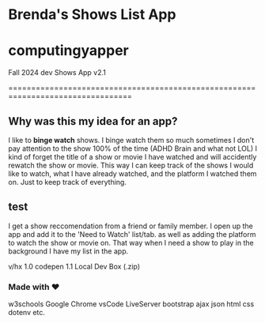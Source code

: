 # Brenda's Shows List App

# computingyapper
Fall 2024 dev
Shows App v2.1

=================================================================================

## Why was this my idea for an app?

I like to **binge watch** shows. I binge watch them so much sometimes I don't pay attention to the show 100% of the time (ADHD Brain and what not LOL) I kind of forget the title of a show or movie I have watched and will accidently rewatch the show or movie. This way I can keep track of the shows I would like to watch, what I have already watched, and the platform I watched them on. Just to keep track of everything.

## test
I get a show reccomendation from a friend or family member. I open up the app and add it to the 'Need to Watch' list/tab.
as well as adding the platform to watch the show or movie on.
That way when I need a show to play in the background I have my list in the app. 

v/hx
1.0 codepen
1.1 Local Dev Box (.zip)

### Made with ♥️
w3schools
Google Chrome
vsCode
LiveServer
bootstrap
ajax
json
html
css
dotenv
etc.

